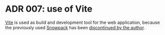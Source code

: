 # ADR 007: use of Vite

[Vite](https://vitejs.dev/) is used as build and development tool for the web
application, because the previously used [Snowpack](https://www.snowpack.dev/)
has been
[discontinued by the author](https://dev.to/fredkschott/5-more-things-i-learned-building-snowpack-to-20-000-stars-5dc9).
